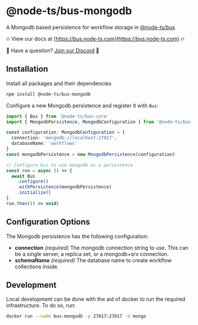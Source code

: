 # @node-ts/bus-mongodb

A Mongodb based persistence for workflow storage in [@node-ts/bus](https://bus.node-ts.com)

🔥 View our docs at [https://bus.node-ts.com](https://bus.node-ts.com) 🔥

🤔 Have a question? [Join our Discord](https://discord.gg/Gg7v4xt82X) 🤔

## Installation

Install all packages and their dependencies

```bash
npm install @node-ts/bus-mongodb
```

Configure a new Mongodb persistence and register it with `Bus`:

```typescript
import { Bus } from '@node-ts/bus-core'
import { MongodbPersistence, MongodbConfiguration } from '@node-ts/bus-mongodb'

const configuration: MongodbConfiguration = {
  connection: 'mongodb://localhost:27017',
  databaseName: 'workflows'
}
const mongodbPersistence = new MongodbPersistence(configuration)

// Configure bus to use mongodb as a persistence
const run = async () => {
  await Bus
    .configure()
    .withPersistence(mongodbPersistence)
    .initialize()
}
run.then(() => void)
```

## Configuration Options

The Mongodb persistence has the following configuration:

*  **connection** *(required)* The mongodb connection string to use. This can be a single server, a replica set, or a mongodb+srv connection.
*  **schemaName** *(required)* The database name to create workflow collections inside. 

## Development

Local development can be done with the aid of docker to run the required infrastructure. To do so, run:

```bash
docker run --name bus-mongodb -p 27017:27017 -d mongo
```
